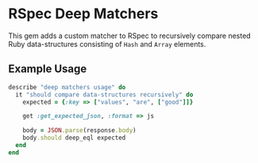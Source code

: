 # RSpec Deep Matchers

This gem adds a custom matcher to RSpec to recursively compare nested Ruby
data-structures consisting of `Hash` and `Array` elements.

## Example Usage

```ruby
describe "deep matchers usage" do
  it "should compare data-structures recursively" do
    expected = {:key => ["values", "are", ["good"]]}

    get :get_expected_json, :format => js

    body = JSON.parse(response.body)
    body.should deep_eql expected
  end
end
```
